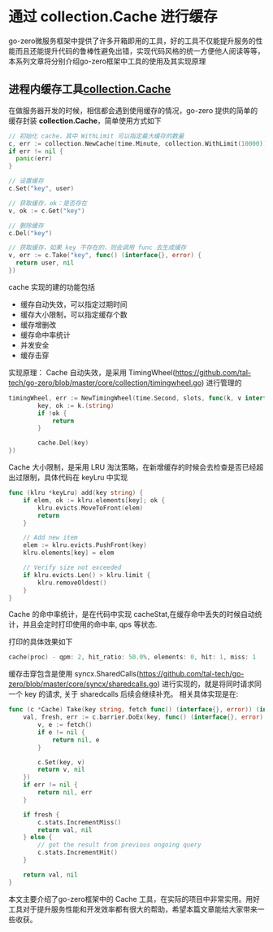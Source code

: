 # 通过 collection.Cache 进行缓存

go-zero微服务框架中提供了许多开箱即用的工具，好的工具不仅能提升服务的性能而且还能提升代码的鲁棒性避免出错，实现代码风格的统一方便他人阅读等等，本系列文章将分别介绍go-zero框架中工具的使用及其实现原理  

## 进程内缓存工具[collection.Cache](https://github.com/tal-tech/go-zero/tree/master/core/collection/cache.go)

在做服务器开发的时候，相信都会遇到使用缓存的情况，go-zero 提供的简单的缓存封装 **collection.Cache**，简单使用方式如下

```go
// 初始化 cache，其中 WithLimit 可以指定最大缓存的数量
c, err := collection.NewCache(time.Minute, collection.WithLimit(10000))
if err != nil {
  panic(err)
}

// 设置缓存
c.Set("key", user)

// 获取缓存，ok：是否存在
v, ok := c.Get("key")

// 删除缓存
c.Del("key")

// 获取缓存，如果 key 不存在的，则会调用 func 去生成缓存
v, err := c.Take("key", func() (interface{}, error) {
  return user, nil
})
```

cache 实现的建的功能包括

* 缓存自动失效，可以指定过期时间
* 缓存大小限制，可以指定缓存个数
* 缓存增删改
* 缓存命中率统计
* 并发安全
* 缓存击穿

实现原理：
Cache 自动失效，是采用 TimingWheel(https://github.com/tal-tech/go-zero/blob/master/core/collection/timingwheel.go) 进行管理的

``` go
timingWheel, err := NewTimingWheel(time.Second, slots, func(k, v interface{}) {
		key, ok := k.(string)
		if !ok {
			return
		}

		cache.Del(key)
})
```

Cache 大小限制，是采用 LRU 淘汰策略，在新增缓存的时候会去检查是否已经超出过限制，具体代码在 keyLru 中实现

``` go
func (klru *keyLru) add(key string) {
	if elem, ok := klru.elements[key]; ok {
		klru.evicts.MoveToFront(elem)
		return
	}

	// Add new item
	elem := klru.evicts.PushFront(key)
	klru.elements[key] = elem

	// Verify size not exceeded
	if klru.evicts.Len() > klru.limit {
		klru.removeOldest()
	}
}
```

Cache 的命中率统计，是在代码中实现 cacheStat,在缓存命中丢失的时候自动统计，并且会定时打印使用的命中率, qps 等状态.

打印的具体效果如下

```go
cache(proc) - qpm: 2, hit_ratio: 50.0%, elements: 0, hit: 1, miss: 1
```

缓存击穿包含是使用 syncx.SharedCalls(https://github.com/tal-tech/go-zero/blob/master/core/syncx/sharedcalls.go) 进行实现的，就是将同时请求同一个 key 的请求, 关于 sharedcalls 后续会继续补充。 相关具体实现是在:

```go
func (c *Cache) Take(key string, fetch func() (interface{}, error)) (interface{}, error) {
	val, fresh, err := c.barrier.DoEx(key, func() (interface{}, error) {
		v, e := fetch()
		if e != nil {
			return nil, e
		}

		c.Set(key, v)
		return v, nil
	})
	if err != nil {
		return nil, err
	}

	if fresh {
		c.stats.IncrementMiss()
		return val, nil
	} else {
		// got the result from previous ongoing query
		c.stats.IncrementHit()
	}

	return val, nil
}
```

本文主要介绍了go-zero框架中的 Cache 工具，在实际的项目中非常实用。用好工具对于提升服务性能和开发效率都有很大的帮助，希望本篇文章能给大家带来一些收获。
